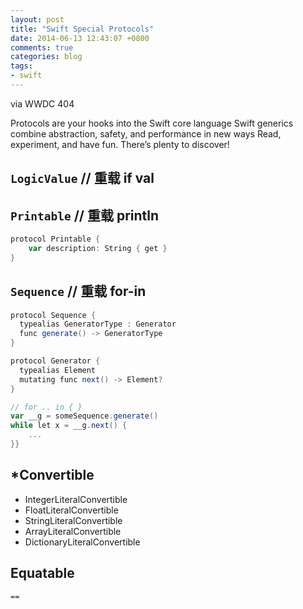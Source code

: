 ```yaml
---
layout: post
title: "Swift Special Protocols"
date: 2014-06-13 12:43:07 +0800
comments: true
categories: blog
tags:
- swift
---
```


via WWDC 404

Protocols are your hooks into the Swift core language
Swift generics combine abstraction, safety, and performance in new ways
Read, experiment, and have fun. There’s plenty to discover!

## ``LogicValue`` // 重载 if val

## ``Printable`` // 重载 println
```scala
protocol Printable {
    var description: String { get }
}
```

## ``Sequence`` // 重载 for-in

```scala
protocol Sequence {
  typealias GeneratorType : Generator
  func generate() -> GeneratorType
}

protocol Generator {
  typealias Element
  mutating func next() -> Element?
}
```

```scala
// for .. in { }
var __g = someSequence.generate()
while let x = __g.next() {
    ...
}}
```
## *Convertible

- IntegerLiteralConvertible
- FloatLiteralConvertible
- StringLiteralConvertible
- ArrayLiteralConvertible
- DictionaryLiteralConvertible

## Equatable

``==``
